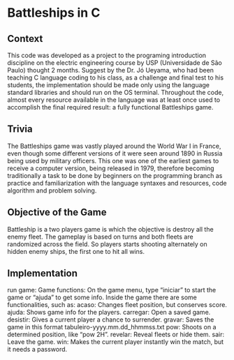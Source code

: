 # Battleships in C

## Context
This code was developed as a project to the programing introduction discipline on the electric engineering course by USP (Universidade 
de São Paulo) thought 2 months. Suggest by the Dr. Jó Ueyama, who had been teaching C language coding to his class, as a challenge and
final test to his students, the implementation should be made only using the language standard libraries and should run on the OS 
terminal. Throughout the code, almost every resource available in the language was at least once used to accomplish the final required 
result: a fully functional Battleships game.

## Trivia	
The Battleships game was vastly played around the World War I in France, even though some different versions of it were seen around 1890 in Russia being used by military officers. This one was one of the earliest games to receive a computer version, being released in 1979, therefore becoming traditionally a task to be done by beginners on the programming branch as practice and familiarization with the language syntaxes and resources, code algorithm and problem solving.
 
## Objective of the Game
Battleship is a two players game is which the objective is destroy all the enemy fleet. The gameplay is based on turns and both fleets are randomized across the field. So players starts shooting alternately on hidden enemy ships, the first one to hit all wins.

## Implementation
run game:
Game functions: On the game menu, type “iniciar” to start the game or “ajuda” to get some info.
Inside the game there are some functionalities, such as: 
acaso: Changes fleet position, but conserves score.
ajuda:	Shows game info for the players.
carregar: Open a saved game.
desistir: Gives a current player a chance to surrender.
gravar: Saves the game in this format tabuleiro-yyyy.mm.dd_hhmmss.txt
pow: Shoots on a determined position, like “pow 2H”.
revelar: Reveal fleets or hide them.
sair: Leave the game.
win: Makes the current player instantly win the match, but it needs a password.


		
	
	

